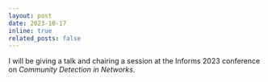 ```yaml
---
layout: post
date: 2023-10-17
inline: true
related_posts: false
---
```


I will be giving a talk and chairing a session at the Informs 2023 conference on *Community Detection in Networks*. 
